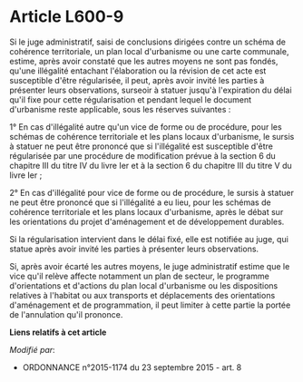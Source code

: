 # Article L600-9

Si le juge administratif, saisi de conclusions dirigées contre un schéma de cohérence territoriale, un plan local d'urbanisme
ou une carte communale, estime, après avoir constaté que les autres moyens ne sont pas fondés, qu'une illégalité entachant
l'élaboration ou la révision de cet acte est susceptible d'être régularisée, il peut, après avoir invité les parties à
présenter leurs observations, surseoir à statuer jusqu'à l'expiration du délai qu'il fixe pour cette régularisation et
pendant lequel le document d'urbanisme reste applicable, sous les réserves suivantes : 

1° En cas d'illégalité autre qu'un vice de forme ou de procédure, pour les schémas de cohérence territoriale et les plans
locaux d'urbanisme, le sursis à statuer ne peut être prononcé que si l'illégalité est susceptible d'être régularisée par une
procédure de modification prévue à la section 6 du chapitre III du titre IV du livre Ier et à la section 6 du chapitre III du
titre V du livre Ier ;

2° En cas d'illégalité pour vice de forme ou de procédure, le sursis à statuer ne peut être prononcé que si l'illégalité a eu
lieu, pour les schémas de cohérence territoriale et les plans locaux d'urbanisme, après le débat sur les orientations du
projet d'aménagement et de développement durables. 

Si la régularisation intervient dans le délai fixé, elle est notifiée au juge, qui statue après avoir invité les parties à
présenter leurs observations. 

Si, après avoir écarté les autres moyens, le juge administratif estime que le vice qu'il relève affecte notamment un plan de
secteur, le programme d'orientations et d'actions du plan local d'urbanisme ou les dispositions relatives à l'habitat ou aux
transports et déplacements des orientations d'aménagement et de programmation, il peut limiter à cette partie la portée de
l'annulation qu'il prononce.

**Liens relatifs à cet article**

_Modifié par_:

  - ORDONNANCE n°2015-1174 du 23 septembre 2015 - art. 8
